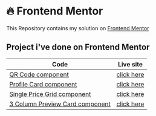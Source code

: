 # 🔥 Frontend Mentor

This Repository contains my solution on <a href="https://www.frontendmentor.io/">Frontend Mentor</a>

## Project i've done on Frontend Mentor

| Code                                                                                                                            | Live site                                                                                                  |
| ------------------------------------------------------------------------------------------------------------------------------- | ---------------------------------------------------------------------------------------------------------- |
| [QR Code component](https://github.com/bagas-defandi/Frontend-Mentor/tree/master/QR-code-component)                             | [click here](https://github.com/bagas-defandi/Frontend-Mentor/tree/master/QR-code-component)               |
| [Profile Card component](https://github.com/bagas-defandi/Frontend-Mentor/tree/master/profile-card-component)                   | [click here](https://github.com/bagas-defandi/Frontend-Mentor/tree/master/profile-card-component)          |
| [Single Price Grid component](https://github.com/bagas-defandi/Frontend-Mentor/tree/master/single-price-grid-component)         | [click here](https://github.com/bagas-defandi/Frontend-Mentor/tree/master/single-price-grid-component)     |
| [3 Column Preview Card component](https://github.com/bagas-defandi/Frontend-Mentor/tree/master/3-column-preview-card-component) | [click here](https://github.com/bagas-defandi/Frontend-Mentor/tree/master/3-column-preview-card-component) |
